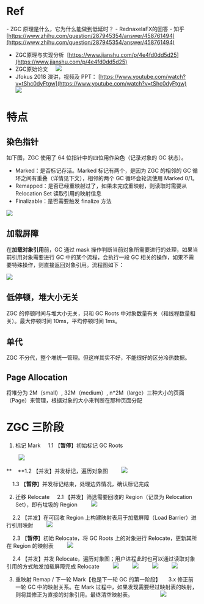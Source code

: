 # Ref


- ZGC 原理是什么，它为什么能做到低延时？ - RednaxelaFX的回答 - 知乎 [https://www.zhihu.com/question/287945354/answer/458761494](https://www.zhihu.com/question/287945354/answer/458761494)
- ZGC原理与实现分析  [https://www.jianshu.com/p/4e4fd0dd5d25](https://www.jianshu.com/p/4e4fd0dd5d25)
- ZGC原始论文
    [![](https://cdn.nlark.com/yuque/0/2019/png/657413/1576207504554-2c267985-015b-4612-9731-b67aa292450f.png#align=left&display=inline&height=60&margin=%5Bobject%20Object%5D&originHeight=60&originWidth=300&status=done&style=none&width=300)](https://cdn.nlark.com/yuque/0/2019/pdf/657413/1576207504508-73399405-e3af-4a6d-92c3-228148a742f4.pdf)
- Jfokus 2018 演讲，视频及 PPT： [https://www.youtube.com/watch?v=tShc0dyFtgw](https://www.youtube.com/watch?v=tShc0dyFtgw)
    [![](https://cdn.nlark.com/yuque/0/2019/png/657413/1576207504615-75228d6e-b971-4615-be98-c77e75224132.png#align=left&display=inline&height=60&margin=%5Bobject%20Object%5D&originHeight=60&originWidth=300&status=done&style=none&width=300)](https://cdn.nlark.com/yuque/0/2019/pdf/657413/1576207504578-741c9f6d-0c28-4df2-af48-893ed4f7490e.pdf)


# 特点


## 染色指针


如下图，ZGC 使用了 64 位指针中的四位用作染色（记录对象的 GC 状态）。


- Marked：是否标记存活。Marked 标记有两个，是因为 ZGC 的相邻的 GC 循环之间有重叠（详情见下文），相邻的两个 GC 循环会轮流使用 Marked 0/1。
- Remapped：是否已经重映射过了，如果未完成重映射，则读取时需要从 Relocation Set 读取引用的映射信息
- Finalizable：是否需要触发 finalize 方法


![](https://cdn.nlark.com/yuque/0/2019/png/657413/1576207504632-27f9be3a-44da-45b0-b7ec-8f0e78558e6e.png#align=left&display=inline&height=198&margin=%5Bobject%20Object%5D&originHeight=198&originWidth=664&status=done&style=none&width=664)


## 加载屏障


在**加载对象引用**前，GC 通过 mask 操作判断当前对象所需要进行的处理，如果当前引用对象需要进行 GC 中的某个流程，会执行一段 GC 相关的操作，如果不需要特殊操作，则直接返回对象引用。流程图如下：


![](https://cdn.nlark.com/yuque/0/2019/jpg/657413/1576207504650-9484b314-f19d-480d-b661-6a3eb25959aa.jpg#align=left&display=inline&height=540&margin=%5Bobject%20Object%5D&originHeight=768&originWidth=1024&status=done&style=none&width=720)




## 低停顿，堆大小无关


ZGC 的停顿时间与堆大小无关，只和 GC Roots 中对象数量有关（和线程数量相关）。最大停顿时间 10ms，平均停顿时间 1ms。


## 单代


ZGC 不分代，整个堆统一管理。但这样其实不好，不能很好的区分冷热数据。


## Page Allocation


将堆分为 2M（small）, 32M（medium）, n*2M（large）三种大小的页面（Page）来管理，根据对象的大小来判断在那种页面分配


# ZGC 三阶段


1. 标记 Mark
    1.1 【**暂停**】初始标记 GC Roots


        ![](https://cdn.nlark.com/yuque/0/2019/png/657413/1576207504677-49071442-8583-49c2-94f9-a3f61dfa1d15.png#align=left&display=inline&height=251&margin=%5Bobject%20Object%5D&originHeight=309&originWidth=818&status=done&style=none&width=664)


**    **1.2 【并发】并发标记，遍历对象图
        ![](https://cdn.nlark.com/yuque/0/2019/png/657413/1576207504697-fff85d8b-3dc8-4dee-97a2-d1f667595c2e.png#align=left&display=inline&height=243&margin=%5Bobject%20Object%5D&originHeight=299&originWidth=813&status=done&style=none&width=662)


    1.3 【**暂停**】并发标记结束，处理边界情况，确认标记完成


2. 迁移 Relocate
    2.1 【并发】筛选需要回收的 Region（记录为 Relocation Set），即有垃圾的 Region
        ![](https://cdn.nlark.com/yuque/0/2019/png/657413/1576207504715-0bdf81bf-cd7a-4264-a322-397dc28df523.png#align=left&display=inline&height=295&margin=%5Bobject%20Object%5D&originHeight=361&originWidth=808&status=done&style=none&width=660)


    2.2 【并发】在可回收 Region 上构建映射表用于加载屏障（Load Barrier）进行引用映射
        ![](https://cdn.nlark.com/yuque/0/2019/png/657413/1576207504733-77e4653c-2015-4e9b-8364-8e5c56c615c1.png#align=left&display=inline&height=326&margin=%5Bobject%20Object%5D&originHeight=401&originWidth=811&status=done&style=none&width=659)


    2.3 【**暂停**】初始 Relocate，将 GC Roots 上的对象进行 Relocate，更新其所在 Region 的映射表
        ![](https://cdn.nlark.com/yuque/0/2019/png/657413/1576207504751-bbcf01b9-b204-4c43-a076-b9b621a7e824.png#align=left&display=inline&height=298&margin=%5Bobject%20Object%5D&originHeight=371&originWidth=811&status=done&style=none&width=651)


    2.4 【并发】并发 Relocate，遍历对象图；用户进程此时也可以通过读取对象引用的方式触发加载屏障完成 Relocate
        ![](https://cdn.nlark.com/yuque/0/2019/png/657413/1576207504772-573bfcfc-1449-4a0e-a53a-52b92e94eac8.png#align=left&display=inline&height=297&margin=%5Bobject%20Object%5D&originHeight=371&originWidth=814&status=done&style=none&width=652)
        ![](https://cdn.nlark.com/yuque/0/2019/png/657413/1576207504795-b8f29168-1aa9-45a5-9158-2dc2469aaecf.png#align=left&display=inline&height=289&margin=%5Bobject%20Object%5D&originHeight=362&originWidth=812&status=done&style=none&width=649)
        ![](https://cdn.nlark.com/yuque/0/2019/png/657413/1576207504818-7ce4af40-0090-4d96-8af7-21952c4808a9.png#align=left&display=inline&height=298&margin=%5Bobject%20Object%5D&originHeight=373&originWidth=806&status=done&style=none&width=645)
        ![](https://cdn.nlark.com/yuque/0/2019/png/657413/1576207504843-28b78733-4657-400e-a9e1-7a5e97d92601.png#align=left&display=inline&height=285&margin=%5Bobject%20Object%5D&originHeight=360&originWidth=811&status=done&style=none&width=642)




3. 重映射 Remap / 下一轮 Mark【也是下一轮 GC 的第一阶段】
    3.x 修正前一轮 GC 中的映射关系。在 Mark 过程中，如果发现需要经过映射表的映射，则将其修正为直接的对象引用。最终清空映射表。
        
        ![](https://cdn.nlark.com/yuque/0/2019/png/657413/1576207504873-fc15d588-7d51-4190-ad4c-7f3e6b57656d.png#align=left&display=inline&height=284&margin=%5Bobject%20Object%5D&originHeight=360&originWidth=817&status=done&style=none&width=645)


